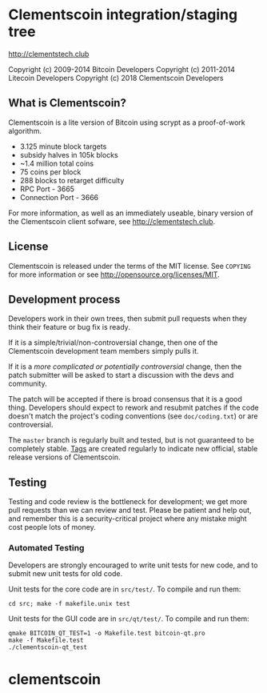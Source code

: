 Clementscoin integration/staging tree
================================

http://clementstech.club

Copyright (c) 2009-2014 Bitcoin Developers
Copyright (c) 2011-2014 Litecoin Developers
Copyright (c) 2018 Clementscoin Developers

What is Clementscoin?
----------------

Clementscoin is a lite version of Bitcoin using scrypt as a proof-of-work algorithm.
 - 3.125 minute block targets
 - subsidy halves in 105k blocks
 - ~1.4 million total coins
 - 75 coins per block
 - 288 blocks to retarget difficulty
 - RPC Port - 3665
 - Connection Port - 3666

For more information, as well as an immediately useable, binary version of
the Clementscoin client sofware, see http://clementstech.club.

License
-------

Clementscoin is released under the terms of the MIT license. See `COPYING` for more
information or see http://opensource.org/licenses/MIT.

Development process
-------------------

Developers work in their own trees, then submit pull requests when they think
their feature or bug fix is ready.

If it is a simple/trivial/non-controversial change, then one of the Clementscoin
development team members simply pulls it.

If it is a *more complicated or potentially controversial* change, then the patch
submitter will be asked to start a discussion with the devs and community.

The patch will be accepted if there is broad consensus that it is a good thing.
Developers should expect to rework and resubmit patches if the code doesn't
match the project's coding conventions (see `doc/coding.txt`) or are
controversial.

The `master` branch is regularly built and tested, but is not guaranteed to be
completely stable. [Tags](https://github.com/yquan162/clementscoin/tags) are created
regularly to indicate new official, stable release versions of Clementscoin.

Testing
-------

Testing and code review is the bottleneck for development; we get more pull
requests than we can review and test. Please be patient and help out, and
remember this is a security-critical project where any mistake might cost people
lots of money.

### Automated Testing

Developers are strongly encouraged to write unit tests for new code, and to
submit new unit tests for old code.

Unit tests for the core code are in `src/test/`. To compile and run them:

    cd src; make -f makefile.unix test

Unit tests for the GUI code are in `src/qt/test/`. To compile and run them:

    qmake BITCOIN_QT_TEST=1 -o Makefile.test bitcoin-qt.pro
    make -f Makefile.test
    ./clementscoin-qt_test

# clementscoin
